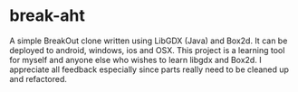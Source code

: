 break-aht
=========

A simple BreakOut clone written using LibGDX (Java) and Box2d. It can be deployed to android, windows, ios and OSX. This project is a learning tool for myself and anyone else who wishes to learn libgdx and Box2d. I appreciate all feedback especially since parts really need to be cleaned up and refactored. 
